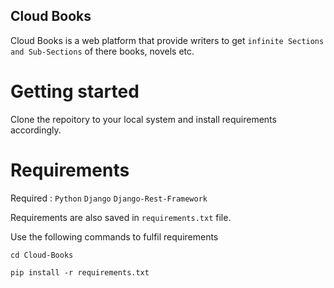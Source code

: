 ## Cloud Books
Cloud Books is a web platform that provide writers to get `infinite Sections and Sub-Sections` of there books, novels etc.

# Getting started
Clone the repoitory to your local system and install requirements accordingly.

# Requirements
Required : `Python`  `Django`  `Django-Rest-Framework`

Requirements are also saved in `requirements.txt` file.

Use the following commands to fulfil requirements 

```
cd Cloud-Books
```
```
pip install -r requirements.txt 
```
